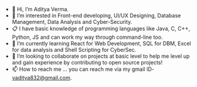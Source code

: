 - 👋 Hi, I’m Aditya Verma.
- 👀 I’m interested in Front-end developing, UI/UX Designing, Database Management, Data Analysis and Cyber-Security.
- 📋 I have basic knowledge of programming languages like Java, C, C++, Python, JS and can work my way through command-line too.
- 🌱 I’m currently learning React for Web Development, SQL for DBM, Excel for data analysis and Shell Scripting for CyberSec.
- 💞️ I’m looking to collaborate on projects at basic level to help me level up and gain experience by contributing to open source projects!
- 📫 How to reach me ... you can reach me via my gmail ID- vaditya832@gmail.com.

<!---
addy-301/addy-301 is a ✨ special ✨ repository because its `README.md` (this file) appears on your GitHub profile.
You can click the Preview link to take a look at your changes.
--->
